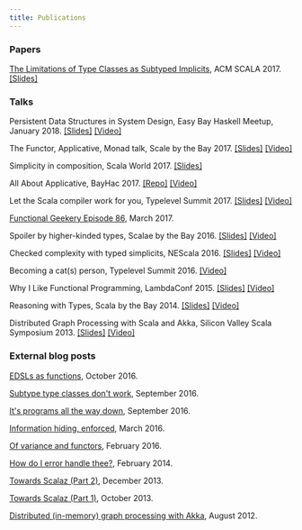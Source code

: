 ```yaml
---
title: Publications
---
```


### Papers

[The Limitations of Type Classes as Subtyped Implicits](/publications/typeclasses-scala17.pdf), ACM SCALA 2017. [[Slides]](https://speakerdeck.com/adelbertc/the-limitations-of-type-classes-as-subtyped-implicits)

### Talks

Persistent Data Structures in System Design, Easy Bay Haskell Meetup, January 2018. [[Slides]](https://speakerdeck.com/adelbertc/persistent-data-structures-in-system-design) [[Video]](https://www.youtube.com/watch?v=exepvX_XnlM&feature=youtu.be&t=2m46s)

The Functor, Applicative, Monad talk, Scale by the Bay 2017. [[Slides]](https://speakerdeck.com/adelbertc/the-functor-applicative-monad-talk) [[Video]](https://youtu.be/L0aYcq1tqMo)

Simplicity in composition, Scala World 2017. [[Slides]](https://speakerdeck.com/adelbertc/simplicity-in-composition)

All About Applicative, BayHac 2017. [[Repo]](https://github.com/adelbertc/bayhac17) [[Video]](https://www.youtube.com/watch?v=Mn7BtPALFys&t=793s)

Let the Scala compiler work for you, Typelevel Summit 2017. [[Slides]](https://speakerdeck.com/adelbertc/let-the-scala-compiler-work-with-you) [[Video]](https://www.youtube.com/watch?v=zbGiOcSeq1Y)

[Functional Geekery Episode 86](https://www.functionalgeekery.com/episode-86-adelbert-chang/), March 2017.

Spoiler by higher-kinded types, Scalae by the Bay 2016. [[Slides]](https://speakerdeck.com/adelbertc/spoiled-by-higher-kinded-types) [[Video]](https://www.youtube.com/watch?v=t7bOKAIQG4Q)

Checked complexity with typed simplicits, NEScala 2016. [[Slides]](https://speakerdeck.com/adelbertc/checked-complexity-with-typed-simplicity) [[Video]](https://www.youtube.com/watch?v=FmYYTRn6WLk)

Becoming a cat(s) person, Typelevel Summit 2016. [[Video]](https://www.youtube.com/watch?v=1SQ87E4Qarg&t=2s)

Why I Like Functional Programming, LambdaConf 2015. [[Slides]](https://speakerdeck.com/adelbertc/why-i-like-functional-programming) [[Video]](https://www.youtube.com/watch?v=tsHQEB_ftxc)

Reasoning with Types, Scala by the Bay 2014. [[Slides]](https://speakerdeck.com/adelbertc/reasoning-with-types) [[Video]](https://www.youtube.com/watch?v=TbASMeJSh9s)

Distributed Graph Processing with Scala and Akka, Silicon Valley Scala Symposium 2013. [[Slides]](https://speakerdeck.com/adelbertc/distributed-graph-processing-with-scala-and-akka-svss-13) [[Video]](https://www.youtube.com/watch?v=tSDytuXasdw)

### External blog posts

[EDSLs as functions](https://typelevel.org/blog/2016/10/26/edsls-part-2.html), October 2016.

[Subtype type classes don't work](https://typelevel.org/blog/2016/09/30/subtype-typeclasses.html), September 2016.

[It's programs all the way down](https://typelevel.org/blog/2016/09/21/edsls-part-1.html), September 2016.

[Information hiding, enforced](https://typelevel.org/blog/2016/03/13/information-hiding.html), March 2016.

[Of variance and functors](https://typelevel.org/blog/2016/02/04/variance-and-functors.html), February 2016.

[How do I error handle thee?](https://typelevel.org/blog/2014/02/21/error-handling.html), February 2014.

[Towards Scalaz (Part 2)](https://typelevel.org/blog/2013/12/15/towards-scalaz-2.html), December 2013.

[Towards Scalaz (Part 1)](https://typelevel.org/blog/2013/10/13/towards-scalaz-1.html), October 2013.

[Distributed (in-memory) graph processing with Akka](http://letitcrash.com/post/30257014291/distributed-in-memory-graph-processing-with-akka), August 2012.
